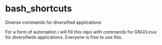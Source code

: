 # bash_shortcuts
Diverse commands for diversified applications

For a form of automation i will fill this repo with commands for GNU/Linux for diversifieds applications.
Everyone is free to use this.
